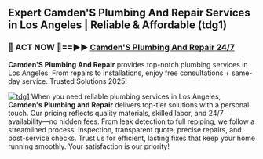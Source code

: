 ## Expert Camden'S Plumbing And Repair Services in Los Angeles | Reliable & Affordable (tdg1)  

<h3>🚿 ACT NOW 🌟==►► <a href="https://tinyurl.com/2ne6vx2x" rel="nofollow">Camden'S Plumbing And Repair 24/7</a></h3>

**Camden'S Plumbing And Repair** provides top-notch plumbing services in Los Angeles. From repairs to installations, enjoy free consultations + same-day service. Trusted Solutions 2025!

[![tdg1](https://i.imgur.com/4PFF4AK.jpeg)](https://tinyurl.com/2ne6vx2x)
When you need reliable plumbing services in Los Angeles, **Camden's Plumbing and Repair** delivers top-tier solutions with a personal touch. Our pricing reflects quality materials, skilled labor, and 24/7 availability—no hidden fees. From leak detection to full repiping, we follow a streamlined process: inspection, transparent quote, precise repairs, and post-service checks. Trust us for efficient, lasting fixes that keep your home running smoothly. Your satisfaction is our priority!